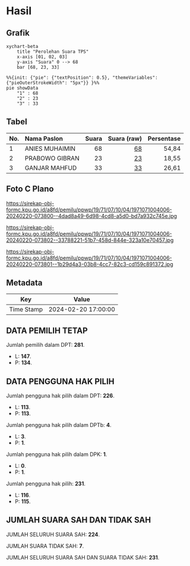 # Hasil

## Grafik

```mermaid
xychart-beta
    title "Perolehan Suara TPS"
    x-axis [01, 02, 03]
    y-axis "Suara" 0 --> 68
    bar [68, 23, 33]
```

```mermaid
%%{init: {"pie": {"textPosition": 0.5}, "themeVariables": {"pieOuterStrokeWidth": "5px"}} }%%
pie showData
    "1" : 68
    "2" : 23
    "3" : 33
```

## Tabel

| No. | Nama Paslon    | Suara | Suara (raw) | Persentase |
|:--- |:-------------- | -----:| -----------:| ----------:|
| 1   | ANIES MUHAIMIN | 68    | [68][p-1]   | 54,84      |
| 2   | PRABOWO GIBRAN | 23    | [23][p-2]   | 18,55      |
| 3   | GANJAR MAHFUD  | 33    | [33][p-3]   | 26,61      |


[p-1]: https://github.com/gigit-pemilu/pemilu-2024-19-kepulauan-bangka-belitung/blob/main/pilpres/hitung-suara/sub/19-kepulauan-bangka-belitung/sub/71-kota-pangkal-pinang/sub/07-girimaya/sub/1004-sriwijaya/sub/006-tps/sub/paslon-1.txt
[p-2]: https://github.com/gigit-pemilu/pemilu-2024-19-kepulauan-bangka-belitung/blob/main/pilpres/hitung-suara/sub/19-kepulauan-bangka-belitung/sub/71-kota-pangkal-pinang/sub/07-girimaya/sub/1004-sriwijaya/sub/006-tps/sub/paslon-2.txt
[p-3]: https://github.com/gigit-pemilu/pemilu-2024-19-kepulauan-bangka-belitung/blob/main/pilpres/hitung-suara/sub/19-kepulauan-bangka-belitung/sub/71-kota-pangkal-pinang/sub/07-girimaya/sub/1004-sriwijaya/sub/006-tps/sub/paslon-3.txt

## Foto C Plano

https://sirekap-obj-formc.kpu.go.id/a8fd/pemilu/ppwp/19/71/07/10/04/1971071004006-20240220-073800--4dad8a49-6d98-4cd8-a5d0-bd7a932c745e.jpg

https://sirekap-obj-formc.kpu.go.id/a8fd/pemilu/ppwp/19/71/07/10/04/1971071004006-20240220-073802--33788221-51b7-458d-844e-323a10e70457.jpg

https://sirekap-obj-formc.kpu.go.id/a8fd/pemilu/ppwp/19/71/07/10/04/1971071004006-20240220-073801--1b29d4a3-03b8-4cc7-82c3-cd159c891372.jpg


## Metadata

| Key        | Value               |
| ---------- | ------------------- |
| Time Stamp | 2024-02-20 17:00:00 |


## DATA PEMILIH TETAP

Jumlah pemilih dalam DPT: **281**.
 * L: **147**.
 * P: **134**.

## DATA PENGGUNA HAK PILIH

Jumlah pengguna hak pilih dalam DPT: **226**.
 * L: **113**.
 * P: **113**.

Jumlah pengguna hak pilih dalam DPTb: **4**.
 * L: **3**.
 * P: **1**.

Jumlah pengguna hak pilih dalam DPK: **1**.
 * L: **0**.
 * P: **1**.

Jumlah pengguna hak pilih: **231**.
 * L: **116**.
 * P: **115**.

## JUMLAH SUARA SAH DAN TIDAK SAH

JUMLAH SELURUH SUARA SAH: **224**.

JUMLAH SUARA TIDAK SAH: **7**.

JUMLAH SELURUH SUARA SAH DAN SUARA TIDAK SAH: **231**.


